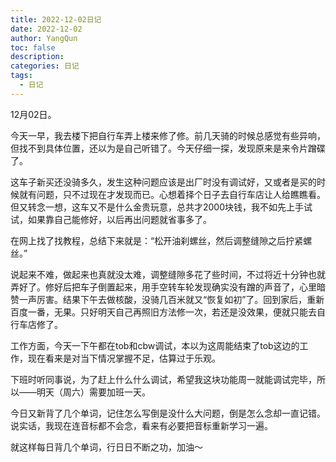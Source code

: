 ```yaml
---
title: 2022-12-02日记
date: 2022-12-02
author: YangQun
toc: false
description:
categories: 日记
tags:
  - 日记
---
```


12月02日。

今天一早，我去楼下把自行车弄上楼来修了修。前几天骑的时候总感觉有些异响，但找不到具体位置，还以为是自己听错了。今天仔细一探，发现原来是来令片蹭碟了。

这车子新买还没骑多久，发生这种问题应该是出厂时没有调试好，又或者是买的时候就有问题，只不过现在才发现而已。心想着择个日子去自行车店让人给瞧瞧看。但又转念一想，这车又不是什么金贵玩意，总共才2000块钱，我不如先上手试试，如果靠自己能修好，以后再出问题就省事多了。

在网上找了找教程，总结下来就是：“松开油刹螺丝，然后调整缝隙之后拧紧螺丝。”

说起来不难，做起来也真就没太难，调整缝隙多花了些时间，不过将近十分钟也就弄好了。修好后把车子倒置起来，用手空转车轮发现确实没有蹭的声音了，心里暗赞一声厉害。结果下午去做核酸，没骑几百米就又“恢复如初”了。回到家后，重新百度一番，无果。只好明天自己再照旧方法修一次，若还是没效果，便就只能去自行车店修了。



工作方面，今天一下午都在tob和cbw调试，本以为这周能结束了tob这边的工作，现在看来是对当下情况掌握不足，估算过于乐观。

下班时听同事说，为了赶上什么什么调试，希望我这块功能周一就能调试完毕，所以——明天（周六）需要加班一天。

今日又新背了几个单词，记住怎么写倒是没什么大问题，倒是怎么念却一直记错。说实话，我现在连音标都不会念，看来有必要把音标重新学习一遍。

就这样每日背几个单词，行日日不断之功，加油～

